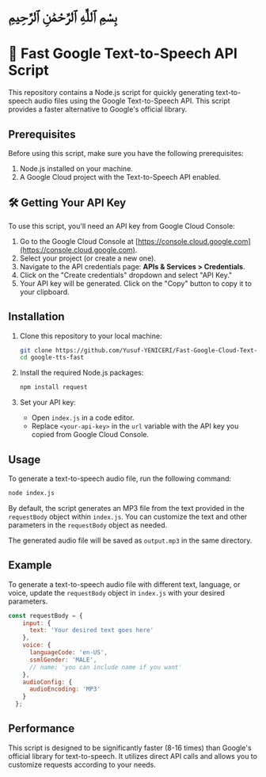 #                                                                                             بِسْمِ ٱللَّٰهِ ٱلرَّحْمَٰنِ ٱلرَّحِيمِ                                                         
#  🚀 Fast Google Text-to-Speech API Script

This repository contains a Node.js script for quickly generating text-to-speech audio files using the Google Text-to-Speech API. This script provides a faster alternative to Google's official library.

## Prerequisites

Before using this script, make sure you have the following prerequisites:

1. Node.js installed on your machine.
2. A Google Cloud project with the Text-to-Speech API enabled.

## 🛠️ Getting Your API Key

To use this script, you'll need an API key from Google Cloud Console:

1. Go to the Google Cloud Console at [https://console.cloud.google.com](https://console.cloud.google.com).
2. Select your project (or create a new one).
3. Navigate to the API credentials page: **APIs & Services > Credentials**.
4. Click on the "Create credentials" dropdown and select "API Key."
5. Your API key will be generated. Click on the "Copy" button to copy it to your clipboard.

## Installation

1. Clone this repository to your local machine:

   ```bash
   git clone https://github.com/Yusuf-YENICERI/Fast-Google-Cloud-Text-To-Speech
   cd google-tts-fast
   ```

2. Install the required Node.js packages:

   ```bash
   npm install request
   ```

3. Set your API key:
   - Open `index.js` in a code editor.
   - Replace `<your-api-key>` in the `url` variable with the API key you copied from Google Cloud Console.

## Usage

To generate a text-to-speech audio file, run the following command:

```bash
node index.js
```

By default, the script generates an MP3 file from the text provided in the `requestBody` object within `index.js`. You can customize the text and other parameters in the `requestBody` object as needed.

The generated audio file will be saved as `output.mp3` in the same directory.

## Example

To generate a text-to-speech audio file with different text, language, or voice, update the `requestBody` object in `index.js` with your desired parameters.

```javascript
const requestBody = {
    input: {
      text: 'Your desired text goes here'
    },
    voice: {
      languageCode: 'en-US',
      ssmlGender: 'MALE',
      // name: 'you can include name if you want'
    },
    audioConfig: {
      audioEncoding: 'MP3'
    }
  };
```

## Performance

This script is designed to be significantly faster (8-16 times) than Google's official library for text-to-speech. It utilizes direct API calls and allows you to customize requests according to your needs.
